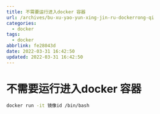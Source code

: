 ```yaml
---
title: 不需要运行进入docker 容器
url: /archives/bu-xu-yao-yun-xing-jin-ru-dockerrong-qi
categories:
  - docker
tags:
  - docker
abbrlink: fe28043d
date: 2022-03-31 16:42:50
updated: 2022-03-31 16:42:50
---
```

# 不需要运行进入docker 容器
```bash
docker run -it 镜像id /bin/bash
```
